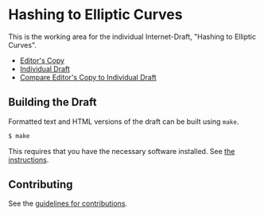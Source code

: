 # Hashing to Elliptic Curves

This is the working area for the individual Internet-Draft, "Hashing to Elliptic Curves".

* [Editor's Copy](https://chris-wood.github.io/draft-irtf-cfrg-hash-to-curve/draft-irtf-cfrg-hash-to-curve.html)
* [Individual Draft](https://tools.ietf.org/html/draft-irtf-cfrg-hash-to-curve)
* [Compare Editor's Copy to Individual Draft](https://chris-wood.github.io/draft-irtf-cfrg-hash-to-curve/draft-irtf-cfrg-hash-to-curve.diff)

## Building the Draft

Formatted text and HTML versions of the draft can be built using `make`.

```sh
$ make
```

This requires that you have the necessary software installed.  See
[the instructions](https://github.com/martinthomson/i-d-template/blob/master/doc/SETUP.md).


## Contributing

See the
[guidelines for contributions](https://github.com/chris-wood/draft-goldberg-cfrg-hash-to-curve/blob/master/CONTRIBUTING.md).
